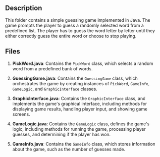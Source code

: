 ## Description
This folder contains a simple guessing game implemented in Java. The game prompts the player to guess a randomly selected word from a predefined list. 
The player has to guess the word letter by letter until they either correctly guess the entire word or choose to stop playing.


## Files

1. **PickWord.java**: Contains the `PickWord` class, which selects a random word from a predefined bank of words.

2. **GuessingGame.java**: Contains the `GuessingGame` class, which orchestrates the game by creating instances of `PickWord`, `GameInfo`, `GameLogic`, and `GraphicInterface` classes.

3. **GraphicInterface.java**: Contains the `GraphicInterface` class, and implements the game's graphical interface, including methods for displaying game results, handling player input, and showing game screens.

4. **GameLogic.java**: Contains the `GameLogic` class, defines the game's logic, including methods for running the game, processing player guesses, and determining if the player has won.

5. **GameInfo.java**: Contains the `GameInfo` class, which stores information about the game, such as the number of guesses made.


